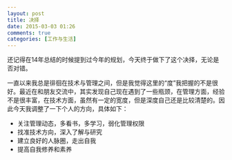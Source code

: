 ```yaml
---
layout: post
title: 决择
date: 2015-03-03 01:26
comments: true
categories: [工作与生活]
---
```


还记得在14年总结的时候提到过今年的规划，今天终于做下了这个决择，无论是否对错。

一直以来我总是徘徊在技术与管理之间，但是我觉得这里的“度”我把握的不是很好。最近在和朋友交流中，其实发现自己现在遇到了一些瓶颈，在管理方面，经验不是很丰富，在技术方面，虽然有一定的宽度，但是深度自己还是比较清楚的。因此今天我调整了一下个人的方向，具体如下：

- 关注管理动态，多看书，多学习，弱化管理权限
- 找准技术方向，深入了解与研究
- 建立良好的人脉圈，走出自我
- 提高自我修养和素养


